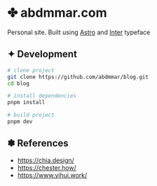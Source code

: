 # ✤ abdmmar.com

Personal site. Built using [Astro](https://astro.build/) and [Inter](https://rsms.me/inter/) typeface 

## ✦ Development

```bash
# clone project
git clone https://github.com/abdmmar/blog.git
cd blog

# install dependencies
pnpm install

# build project
pnpm dev
```

## ✽ References

- https://chia.design/
- https://chester.how/
- https://www.yihui.work/